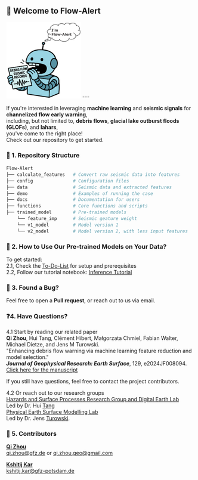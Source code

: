 ## 📢 Welcome to **Flow-Alert**
<img src="docs/image/logo.png" alt="Alt Text" width="200"/>
---

If you're interested in leveraging **machine learning** and **seismic signals** for **channelized flow early warning**, <br>
including, but not limited to, **debris flows**, **glacial lake outburst floods (GLOFs)**, and **lahars**, <br>
you've come to the right place! <br>
Check out our repository to get started.


### 📁 1. Repository Structure
```bash
Flow-Alert
├── calculate_features   # Convert raw seismic data into features
├── config               # Configuration files
├── data                 # Seismic data and extracted features
├── demo                 # Examples of running the case
├── docs                 # Documentation for users
├── functions            # Core functions and scripts
├── trained_model        # Pre-trained models
    └── feature_imp      # Seismic geature weight
    └── v1_model         # Model version 1
    └── v2_model         # Model version 2, with less input features
```

### 🚀 2. How to Use Our Pre-trained Models on Your Data? <br>
To get started: <br>
2.1, Check the [To-Do-List](docs/To-Do-List.md) for setup and prerequisites <br>
2.2, Follow our tutorial notebook: [Inference Tutorial](demo/inference_tutorial.ipynb) <br>


### 🐛 3. Found a Bug? <br>
Feel free to open a **Pull request**, or reach out to us via email.


### ❓️4. Have Questions? <br>
4.1 Start by reading our related paper <br>
**Qi Zhou**, Hui Tang, Clément Hibert, Małgorzata Chmiel, Fabian Walter, Michael Dietze, and Jens M Turowski. <br>
"Enhancing debris flow warning via machine learning feature reduction and model selection." <br>
**_Journal of Geophysical Research: Earth Surface_**, 129, e2024JF008094. <br>
[Click here for the manuscript](https://doi.org/10.1029/2024JF008094) <br>

If you still have questions, feel free to contact the project contributors.

4.2 Or reach out to our research groups <br>
[Hazards and Surface Processes Research Group and Digital Earth Lab](https://www.gfz.de/en/section/earth-surface-process-modelling/topics/hazards-and-surface-processes) <br> 
Led by Dr. Hui [Tang](https://www.gfz.de/en/staff/hui.tang/sec47) <br>
[Physical Earth Surface Modelling Lab](https://www.gfz.de/en/staff/jens.turowski/sec46) <br>
Led by Dr. Jens [Turowski](https://www.gfz.de/en/staff/jens.turowski/sec46).


### 💪 5. Contributors <br>
**[Qi Zhou](https://github.com/Qi-Zhou-Geo)** <br>
qi.zhou@gfz.de or qi.zhou.geo@gmail.com <br>

**[Kshitij Kar](https://github.com/Kshitij301199)** <br>
kshitij.kar@gfz-potsdam.de <br>
